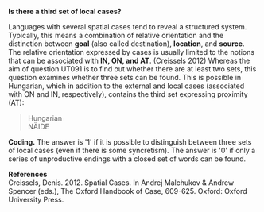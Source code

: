 **Is there a third set of local cases?**

Languages with several spatial cases tend to reveal a structured system. Typically, this means a combination of relative orientation and the distinction between **goal** (also called destination), **location**, and **source**. The relative orientation expressed by cases is usually limited to the notions that can be associated with **IN, ON, and AT**. (Creissels 2012) Whereas the aim of question UT091 is to find out whether there are at least two sets, this question examines whether three sets can be found. This is possible in Hungarian, which in addition to the external and local cases (associated with ON and IN, respectively), contains the third set expressing proximity (AT):

>Hungarian<br/>
NÄIDE

**Coding.** The answer is '1' if it is possible to distinguish between three sets of local cases (even if there is some syncretism). The answer is '0' if only a series of unproductive endings with a closed set of words can be found.

**References**<br/>
Creissels, Denis. 2012. Spatial Cases. In Andrej Malchukov & Andrew Spencer (eds.), The Oxford Handbook of Case, 609-625. Oxford: Oxford University Press.
